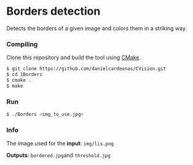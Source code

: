 # Borders detection
Detects the borders of a given image and colors them in a striking way.

### Compiling

Clone this repository and build the tool using [CMake](http://www.cmake.org/download/).

```sh
$ git clone https://github.com/danielcardeenas/CVision.git
$ cd 1Borders
$ cmake .
$ make
```
### Run
```sh
$ ./Borders <img_to_use.jpg>
```

### Info
The image used for the **input**: ```img/lis.png```

**Outputs**: ```bordered.jpg```and ```threshold.jpg```
